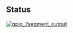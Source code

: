 ## Status

[![gpio_7segment_output](https://catalog.flipperzero.one/application/gpio_7segment_output/widget)](https://catalog.flipperzero.one/application/gpio_7segment_output/page)